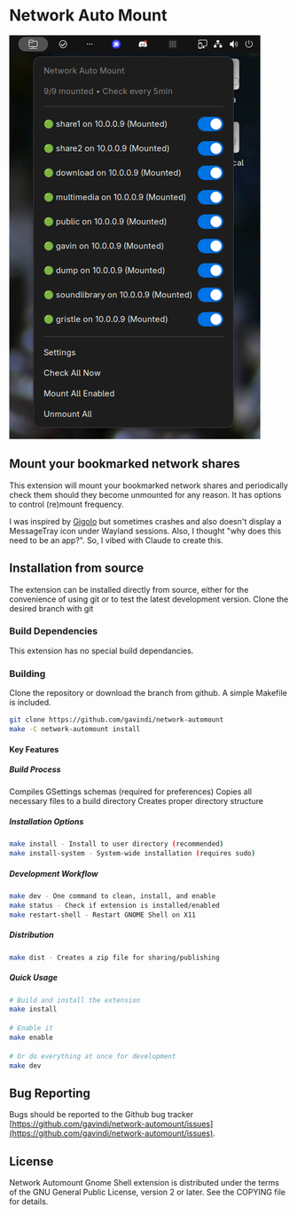 # Network Auto Mount
![screenshot](https://github.com/gavindi/network-automount/blob/master/media/NetworkautomountScreenshot.png)

## Mount your bookmarked network shares
This extension will mount your bookmarked network shares and periodically check them should they become unmounted for any reason.  It has options to control (re)mount frequency.

I was inspired by [Gigolo](https://docs.xfce.org/apps/gigolo/start) but sometimes crashes and also doesn't display a MessageTray icon under Wayland sessions.  Also, I thought "why does this need to be an app?".  So, I vibed with Claude to create this.

## Installation from source

The extension can be installed directly from source, either for the convenience of using git or to test the latest development version. Clone the desired branch with git

### Build Dependencies

This extension has no special build dependancies.

### Building

Clone the repository or download the branch from github. A simple Makefile is included.

```bash
git clone https://github.com/gavindi/network-automount
make -C network-automount install
```
#### Key Features
##### Build Process

Compiles GSettings schemas (required for preferences)
Copies all necessary files to a build directory
Creates proper directory structure

##### Installation Options

```bash
make install - Install to user directory (recommended)
make install-system - System-wide installation (requires sudo)
```
##### Development Workflow

```bash
make dev - One command to clean, install, and enable
make status - Check if extension is installed/enabled
make restart-shell - Restart GNOME Shell on X11
```
##### Distribution

```bash
make dist - Creates a zip file for sharing/publishing
```

##### Quick Usage

```bash
# Build and install the extension
make install

# Enable it
make enable

# Or do everything at once for development
make dev
```

## Bug Reporting

Bugs should be reported to the Github bug tracker [https://github.com/gavindi/network-automount/issues](https://github.com/gavindi/network-automount/issues).

## License
Network Automount Gnome Shell extension is distributed under the terms of the GNU General Public License,
version 2 or later. See the COPYING file for details.
